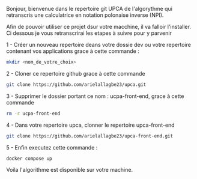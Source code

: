 Bonjour, bienvenue dans le repertoire git UPCA de l'algorythme qui retranscris une calculatrice en notation polonaise inverse (NPI).

Afin de pouvoir utiliser ce projet dsur votre macchine, il va falloir l'installer. Ci dessous je vous retranscrirai les etapes à suivre pour y parvenir 

1 - Créer un nouveau repertoire deans votre dossie dev ou votre repertoire contenant vos applications grace à cette commande : 

```bash
mkdir <nom_de_votre_choix>
```

2 - Cloner ce repertoire github grace à cette commande 
```bash
git clone https://github.com/arielallagbe23/upca.git
```
3 - Supprimer le dossier portant ce nom : ucpa-front-end, grace à cette commande 
```bash
rm -r ucpa-front-end
```

4 - Dans votre repertoire upca, clonner le repertoire upca-front-end 
```bash
git clone https://github.com/arielallagbe23/upca-front-end.git
```

5 - Enfin executez cette commande : 
```bash
docker compose up
```

Voila l'algorithme est disponible sur votre machine.

